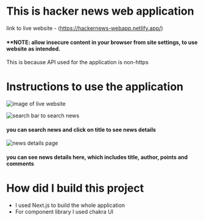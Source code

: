# This is hacker news web application 

link to live website - (https://hackernews-webapp.netlify.app/)

#### **NOTE: allow insecure content in your browser from site settings, to use website as intended. 
This is because API used for the application is non-https 

# Instructions to use the application
![image of live website](https://i.imgur.com/pbDdMMt.png)

![search bar to search news](https://i.imgur.com/Y3RWdMD.png)
#### you can search news and click on title to see news details

![news details page](https://i.imgur.com/IBcp6As.png)
#### you can see news details here, which includes title, author, points and comments

# How did I build this project 
- I used Next.js to build the whole application 
- For component library I used chakra UI
